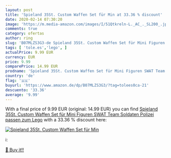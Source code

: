 ```yaml
---
layout: post
title: 'Spieland 35St. Custom Waffen Set für Min at 33.36 % discount'
date: 2020-02-14 07:30:20
image: 'https://m.media-amazon.com/images/I/51Qtkreln-L._AC_._SL200_.jpg'
comments: true
category: ofertas
author: ring
slug: 'B07MLZS3G3-de Spieland 35St. Custom Waffen Set für Mini Figuren SWAT...'
tags: [ 'tole.es','lego', ]
actualPrice: 9.99 EUR
currency: EUR
price: 9.99
comparePrice: 14.99 EUR
prodname: 'Spieland 35St. Custom Waffen Set für Mini Figuren SWAT Team Soldaten Polizei  passen zum Lego'
country: 'de'
flag: '🇩🇪'
buyurl: 'https://www.amazon.de/dp/B07MLZS3G3/?tag=tolees0ca-21'
descuento: '33.36'
average: '9.99'
---
```


With a final price of 9.99 EUR (original: 14.99 EUR) you can find [Spieland 35St. Custom Waffen Set für Mini Figuren SWAT Team Soldaten Polizei  passen zum Lego](https://www.amazon.de/dp/B07MLZS3G3/?tag=tolees0ca-21) with a  33.36 % discount here:

[![Spieland 35St. Custom Waffen Set für Min](https://m.media-amazon.com/images/I/51Qtkreln-L._AC_._SL200_.jpg)](https://www.amazon.de/dp/B07MLZS3G3/?tag=tolees0ca-21)

ℹ️:


[🛒 Buy it!!](https://www.amazon.de/dp/B07MLZS3G3/?tag=tolees0ca-21)
